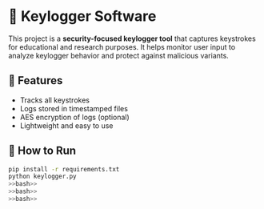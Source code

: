 # 🔐 Keylogger Software

This project is a **security-focused keylogger tool** that captures keystrokes for educational and research purposes. It helps monitor user input to analyze keylogger behavior and protect against malicious variants.

## 📁 Features

- Tracks all keystrokes
- Logs stored in timestamped files
- AES encryption of logs (optional)
- Lightweight and easy to use

## 🚀 How to Run

```bash
pip install -r requirements.txt
python keylogger.py
>>bash>>
>>bash>>
>>bash>>
